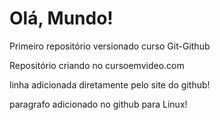 # Olá, Mundo!
 Primeiro repositório versionado curso Git-Github

 Repositório criando no cursoemvideo.com
 
linha adicionada diretamente pelo site do github!

paragrafo adicionado no github para Linux!
